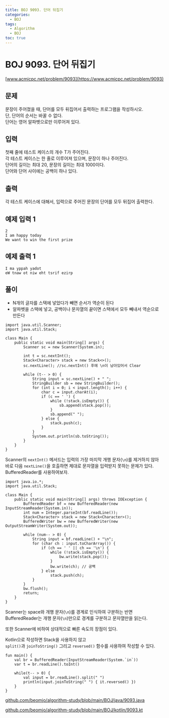 ```yaml
---
title: BOJ 9093. 단어 뒤집기
categories:
  - BOJ
tags:
  - Algorithm
  - BOJ
toc: true
---
```



# BOJ 9093. 단어 뒤집기
[www.acmicpc.net/problem/9093](https://www.acmicpc.net/problem/9093)

## **문제**
문장이 주어졌을 때, 단어를 모두 뒤집어서 출력하는 프로그램을 작성하시오.   
단, 단어의 순서는 바꿀 수 없다.   
단어는 영어 알파벳으로만 이루어져 있다.  

## **입력**
첫째 줄에 테스트 케이스의 개수 T가 주어진다.   
각 테스트 케이스는 한 줄로 이루어져 있으며, 문장이 하나 주어진다.   
단어의 길이는 최대 20, 문장의 길이는 최대 1000이다.   
단어와 단어 사이에는 공백이 하나 있다.

## **출력**
각 테스트 케이스에 대해서, 입력으로 주어진 문장의 단어를 모두 뒤집어 출력한다.  

## **예제 입력 1** 
```
2
I am happy today
We want to win the first prize
```

## **예제 출력 1** 

```
I ma yppah yadot
eW tnaw ot niw eht tsrif ezirp
```

## **풀이**
- N개의 글자를 스택에 넣었다가 빼면 순서가 역순이 된다
- 알파벳을 스택에 넣고, 공백이나 문자열의 끝이면 스택에서 모두 빼내서 역순으로 만든다  

```
import java.util.Scanner;
import java.util.Stack;

class Main {
    public static void main(String[] args) {
        Scanner sc = new Scanner(System.in);

        int t = sc.nextInt();
        Stack<Character> stack = new Stack<>();
        sc.nextLine(); //sc.nextInt() 후에 \n이 남아있어서 Clear

        while (t-- > 0) {
            String input = sc.nextLine() + " ";
            StringBuilder sb = new StringBuilder();
            for (int i = 0; i < input.length(); i++) {
                char c = input.charAt(i);
                if (c == ' ') {
                    while (!stack.isEmpty()) {
                        sb.append(stack.pop());
                    }
                    sb.append(" ");
                } else {
                    stack.push(c);
                }
            }
            System.out.println(sb.toString());
        }
    }
}
```

Scanner의 `nextInt()` 메서드는 입력의 가장 마지막 개행 문자(`\n`)를 제거하지 않아  
바로 다음 `nextLine()`을 호출하면 제대로 문자열을 입력받지 못하는 문제가 있다.  
BufferedReader를 사용하여보자.  

```
import java.io.*;
import java.util.Stack;

class Main {
    public static void main(String[] args) throws IOException {
        BufferedReader bf = new BufferedReader(new InputStreamReader(System.in));
        int num = Integer.parseInt(bf.readLine());
        Stack<Character> stack = new Stack<Character>();
        BufferedWriter bw = new BufferedWriter(new OutputStreamWriter(System.out));

        while (num-- > 0) {
            String input = bf.readLine() + "\n";
            for (char ch : input.toCharArray()) {
                if (ch == ' ' || ch == '\n') {
                    while (!stack.isEmpty()) {
                        bw.write(stack.pop());
                    }
                    bw.write(ch); // 공백
                } else
                    stack.push(ch);
            }
        }
        bw.flush();
        return;
    }
}
```

Scanner는 space와 개행 문자(`\n`)를 경계로 인식하여 구분하는 반면  
BufferedReader는 개행 문자(`\n`)만으로 경계를 구분하고 문자열만을 읽는다.  

또한 Scanner에 비하여 상대적으로 빠른 속도의 장점이 있다.  

Kotlin으로 작성하면 Stack을 사용하지 않고    
`split()`과 `joinToString()` 그리고 `reversed()` 함수를 사용하여 작성할 수 있다.  

```
fun main() {
    val br = BufferedReader(InputStreamReader(System.`in`))
    var t = br.readLine().toInt()

    while(t-- > 0) {
        val input = br.readLine().split(" ")
        println(input.joinToString(" ") { it.reversed() })
    }
}
```

[github.com/beomjo/algorithm-study/blob/main/BOJ/java/9093.java](https://github.com/beomjo/algorithm-study/blob/main/BOJ/java/9093.java)

[github.com/beomjo/algorithm-study/blob/main/BOJ/kotlin/9093.kt](https://github.com/beomjo/algorithm-study/blob/main/BOJ/kotlin/9093.kt)